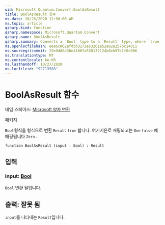 ```yaml
---
uid: Microsoft.Quantum.Convert.BoolAsResult
title: BoolAsResult 함수
ms.date: 10/26/2020 12:00:00 AM
ms.topic: article
qsharp.kind: function
qsharp.namespace: Microsoft.Quantum.Convert
qsharp.name: BoolAsResult
qsharp.summary: Converts a `Bool` type to a `Result` type, where `true` is mapped to `One` and `false` is mapped to `Zero`.
ms.openlocfilehash: eea6c062afdbb3172e63261e52a82e2576c14011
ms.sourcegitcommit: 29e0d88a30e4166fa580132124b0eb57e1f0e986
ms.translationtype: MT
ms.contentlocale: ko-KR
ms.lasthandoff: 10/27/2020
ms.locfileid: "92713588"
---
```

# <a name="boolasresult-function"></a>BoolAsResult 함수

네임 스페이스: [Microsoft 양자 변환](xref:Microsoft.Quantum.Convert)

패키지 [](https://nuget.org/packages/)


`Bool`형식을 형식으로 변환 `Result` `true` 합니다. 여기서은로 매핑되고는 `One` `false` 에 매핑됩니다 `Zero` .

```qsharp
function BoolAsResult (input : Bool) : Result
```


## <a name="input"></a>입력

### <a name="input--bool"></a>input: [Bool](xref:microsoft.quantum.lang-ref.bool)

`Bool` 변환 될입니다.



## <a name="output--__invalidresult__"></a>출력: __잘못 <Result> 됨__

`input`를 나타내는 `Result`입니다.
